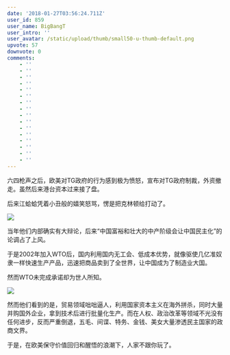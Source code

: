 ```yaml
---
date: '2018-01-27T03:56:24.711Z'
user_id: 859
user_name: BigBangT
user_intro: ''
user_avatar: /static/upload/thumb/small50-u-thumb-default.png
upvote: 57
downvote: 0
comments:
    - ''
    - ''
    - ''
    - ''
    - ''
    - ''
    - ''
    - ''
    - ''
    - ''
    - ''
    - ''
    - ''
    - ''
    - ''
    - ''
---
```


六四枪声之后，欧美对TG政府的行为感到极为愤怒，宣布对TG政府制裁，外资撤走。虽然后来港台资本过来接了盘。

后来江蛤蛤凭着小丑般的嬉笑怒骂，愣是把克林顿给打动了。

  

![](https://web.archive.org:443/web/20180529145720im_/https://pincimg.com/posts/27695/0ccf664906bb918b66a8f4381ff6882b.jpg)

  

当年他们内部确实有大辩论，后来“中国富裕和壮大的中产阶级会让中国民主化”的论调占了上风。

于是2002年加入WTO后，国内利用国内无工会、低成本优势，就像驱使几亿准奴隶一样快速生产产品，迅速把商品卖到了全世界，让中国成为了制造业大国。

然而WTO未完成承诺却为世人所知。

![](https://web.archive.org:443/web/20180529145720im_/https://pincimg.com/posts/27695/f34bfe206ccdff6ea7fa018bd281b90d.jpg)

  

然而他们看到的是，贸易领域咄咄逼人，利用国家资本主义在海外拼杀，同时大量并购国外企业，拿到技术后进行批量化生产。而在人权、政治改革等领域不光没有任何进步，反而严重倒退，五毛、间谍、特务、金钱、美女大量渗透民主国家的政商文界。

于是，在欧美保守价值回归和醒悟的浪潮下，人家不跟你玩了。
